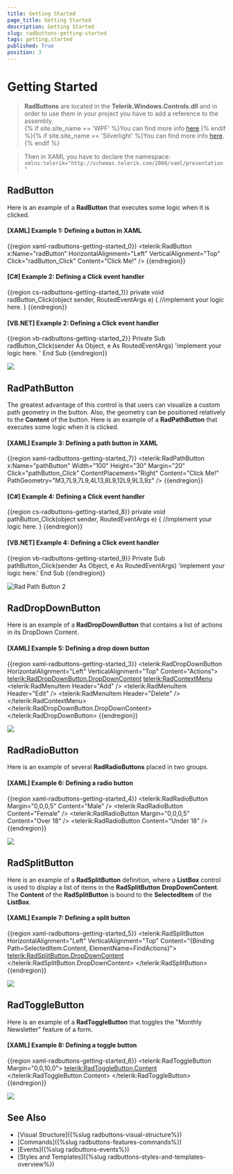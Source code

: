 ```yaml
---
title: Getting Started
page_title: Getting Started
description: Getting Started
slug: radbuttons-getting-started
tags: getting,started
published: True
position: 3
---
```


# Getting Started

>__RadButtons__ are located in the __Telerik.Windows.Controls.dll__ and in order to use them in your project you have to add a reference to the assembly.<br/>{% if site.site_name == 'WPF' %}You can find more info [here](http://www.telerik.com/help/wpf/installation-installing-controls-dependencies-wpf.html).{% endif %}{% if site.site_name == 'Silverlight' %}You can find more info [here](http://www.telerik.com/help/silverlight/installation-installing-controls-dependencies.html).{% endif %}

> Then in XAML you have to declare the namespace:
> `xmlns:telerik="http://schemas.telerik.com/2008/xaml/presentation"`

## RadButton

Here is an example of a __RadButton__ that executes some logic when it is clicked.

#### __[XAML] Example 1: Defining a button in XAML__
{{region xaml-radbuttons-getting-started_0}}
	<telerik:RadButton x:Name="radButton" 
	                    HorizontalAlignment="Left"
	                    VerticalAlignment="Top"
	                    Click="radButton_Click"
	                    Content="Click Me!" />
{{endregion}}

#### __[C#] Example 2: Defining a Click event handler__
{{region cs-radbuttons-getting-started_1}}
	private void radButton_Click(object sender, RoutedEventArgs e)
	{
	    //implement your logic here.
	}
{{endregion}}

#### __[VB.NET] Example 2: Defining a Click event handler__
{{region vb-radbuttons-getting-started_2}}
	Private Sub radButton_Click(sender As Object, e As RoutedEventArgs)
	    'implement your logic here. '
	End Sub
{{endregion}}

![](images/RadButtons_Getting_Started_01.png)

## RadPathButton

The greatest advantage of this control is that users can visualize a custom path geometry in the button. Also, the geometry can be positioned relatively to the __Content__ of the button. Here is an example of a __RadPathButton__ that executes some logic when it is clicked.
  
#### __[XAML] Example 3: Defining a path button in XAML__  
{{region xaml-radbuttons-getting-started_7}}
	<telerik:RadPathButton x:Name="pathButton"
	                   Width="100"
	                   Height="30"
	                   Margin="20"
	                   Click="pathButton_Click"
	                   ContentPlacement="Right"
	                   Content="Click Me!"
	                   PathGeometry="M3,7L9,7L9,4L13,8L9,12L9,9L3,9z" />
{{endregion}}

#### __[C#] Example 4: Defining a Click event handler__  
{{region cs-radbuttons-getting-started_8}}
	private void pathButton_Click(object sender, RoutedEventArgs e)
	{
	    //implement your logic here.
	}
{{endregion}}

#### __[VB.NET] Example 4: Defining a Click event handler__  
{{region vb-radbuttons-getting-started_9}}
	Private Sub pathButton_Click(sender As Object, e As RoutedEventArgs)
	    'implement your logic here.'
	End Sub
{{endregion}}

![Rad Path Button 2](images/RadPathButton2.png)

## RadDropDownButton

Here is an example of a __RadDropDownButton__ that contains a list of actions in its DropDown Content.

#### __[XAML] Example 5: Defining a drop down button__  
{{region xaml-radbuttons-getting-started_3}}
	<telerik:RadDropDownButton HorizontalAlignment="Left" 
	                           VerticalAlignment="Top"
	                           Content="Actions">
	    <telerik:RadDropDownButton.DropDownContent>
	        <telerik:RadContextMenu>
	            <telerik:RadMenuItem Header="Add" />
	            <telerik:RadMenuItem Header="Edit" />
	            <telerik:RadMenuItem Header="Delete" />
	        </telerik:RadContextMenu>
	    </telerik:RadDropDownButton.DropDownContent>
	</telerik:RadDropDownButton>
{{endregion}}

![](images/RadButtons_Getting_Started_02.png)

## RadRadioButton

Here is an example of several __RadRadioButtons__ placed in two groups.

#### __[XAML] Example 6: Defining a radio button__  
{{region xaml-radbuttons-getting-started_4}}
	<StackPanel HorizontalAlignment="Left" 
	            VerticalAlignment="Top"
	            Orientation="Horizontal">
	    <StackPanel Margin="0,0,20,0">
	        <telerik:RadRadioButton Margin="0,0,0,5" Content="Male" />
	        <telerik:RadRadioButton Content="Female" />
	    </StackPanel>
	    <StackPanel>
	        <telerik:RadRadioButton Margin="0,0,0,5" Content="Over 18" />
	        <telerik:RadRadioButton Content="Under 18" />
	    </StackPanel>
	</StackPanel>
{{endregion}}

![](images/RadButtons_Getting_Started_03.png)

## RadSplitButton

Here is an example of a __RadSplitButton__ definition, where a __ListBox__ control is used to display a list of items in the __RadSplitButton__ __DropDownContent__. The __Content__ of the __RadSplitButton__ is bound to the __SelectedItem__ of the __ListBox__.

#### __[XAML] Example 7: Defining a split button__
{{region xaml-radbuttons-getting-started_5}}
	<telerik:RadSplitButton HorizontalAlignment="Left" 
	                        VerticalAlignment="Top"
	                        Content="{Binding Path=SelectedItem.Content, ElementName=FindActions}">
	    <telerik:RadSplitButton.DropDownContent>
	        <ListBox x:Name="FindActions" SelectionMode="Single">
	            <ListBoxItem Content="Quick Find" IsSelected="True" />
	            <ListBoxItem Content="Find in Files" />
	            <ListBoxItem Content="Find Symbols" />
	        </ListBox>
	    </telerik:RadSplitButton.DropDownContent>
	</telerik:RadSplitButton>
{{endregion}}

![](images/RadButtons_Getting_Started_04.png)

## RadToggleButton

Here is an example of a __RadToggleButton__ that toggles the "Monthly Newsletter" feature of a form.

#### __[XAML] Example 8: Defining a toggle button__
{{region xaml-radbuttons-getting-started_6}}
	<StackPanel HorizontalAlignment="Left" 
	            VerticalAlignment="Top"
	            Orientation="Horizontal">
	    <telerik:RadToggleButton Margin="0,0,10,0">
	        <telerik:RadToggleButton.Content>
	            <Image Source="/Silverlight.Help.RadButtons;component/Demos/Images/newsletter.png" Stretch="None" />
	        </telerik:RadToggleButton.Content>
	    </telerik:RadToggleButton>
	    <TextBlock Text="Send a monthly newsletter" />
	</StackPanel>
{{endregion}}

![](images/RadButtons_Getting_Started_05.png)

## See Also  
 * [Visual Structure]({%slug radbuttons-visual-structure%})
 * [Commands]({%slug radbuttons-features-commands%})
 * [Events]({%slug radbuttons-events%})
 * [Styles and Templates]({%slug radbuttons-styles-and-templates-overview%})